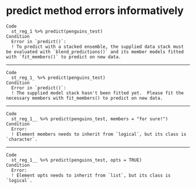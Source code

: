 # predict method errors informatively

    Code
      st_reg_1 %>% predict(penguins_test)
    Condition
      Error in `predict()`:
      ! To predict with a stacked ensemble, the supplied data stack must be evaluated with `blend_predictions()` and its member models fitted with `fit_members()` to predict on new data.

---

    Code
      st_reg_1_ %>% predict(penguins_test)
    Condition
      Error in `predict()`:
      ! The supplied model stack hasn't been fitted yet.  Please fit the necessary members with fit_members() to predict on new data.

---

    Code
      st_reg_1__ %>% predict(penguins_test, members = "for sure!")
    Condition
      Error:
      ! Element members needs to inherit from `logical`, but its class is `character`.

---

    Code
      st_reg_1__ %>% predict(penguins_test, opts = TRUE)
    Condition
      Error:
      ! Element opts needs to inherit from `list`, but its class is `logical`.

